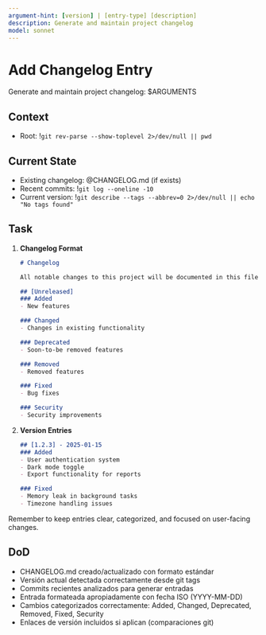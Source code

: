 ```yaml
---
argument-hint: [version] | [entry-type] [description]
description: Generate and maintain project changelog
model: sonnet
---
```


# Add Changelog Entry

Generate and maintain project changelog: $ARGUMENTS

## Context
- Root: !`git rev-parse --show-toplevel 2>/dev/null || pwd`

## Current State

- Existing changelog: @CHANGELOG.md (if exists)
- Recent commits: !`git log --oneline -10`
- Current version: !`git describe --tags --abbrev=0 2>/dev/null || echo "No tags found"`

## Task

1. **Changelog Format**
   ```markdown
   # Changelog
   
   All notable changes to this project will be documented in this file.
   
   ## [Unreleased]
   ### Added
   - New features
   
   ### Changed
   - Changes in existing functionality
   
   ### Deprecated
   - Soon-to-be removed features
   
   ### Removed
   - Removed features
   
   ### Fixed
   - Bug fixes
   
   ### Security
   - Security improvements
   ```

2. **Version Entries**
   ```markdown
   ## [1.2.3] - 2025-01-15
   ### Added
   - User authentication system
   - Dark mode toggle
   - Export functionality for reports
   
   ### Fixed
   - Memory leak in background tasks
   - Timezone handling issues
   ```

Remember to keep entries clear, categorized, and focused on user-facing changes.

## DoD
- CHANGELOG.md creado/actualizado con formato estándar
- Versión actual detectada correctamente desde git tags
- Commits recientes analizados para generar entradas
- Entrada formateada apropiadamente con fecha ISO (YYYY-MM-DD)
- Cambios categorizados correctamente: Added, Changed, Deprecated, Removed, Fixed, Security
- Enlaces de versión incluidos si aplican (comparaciones git)